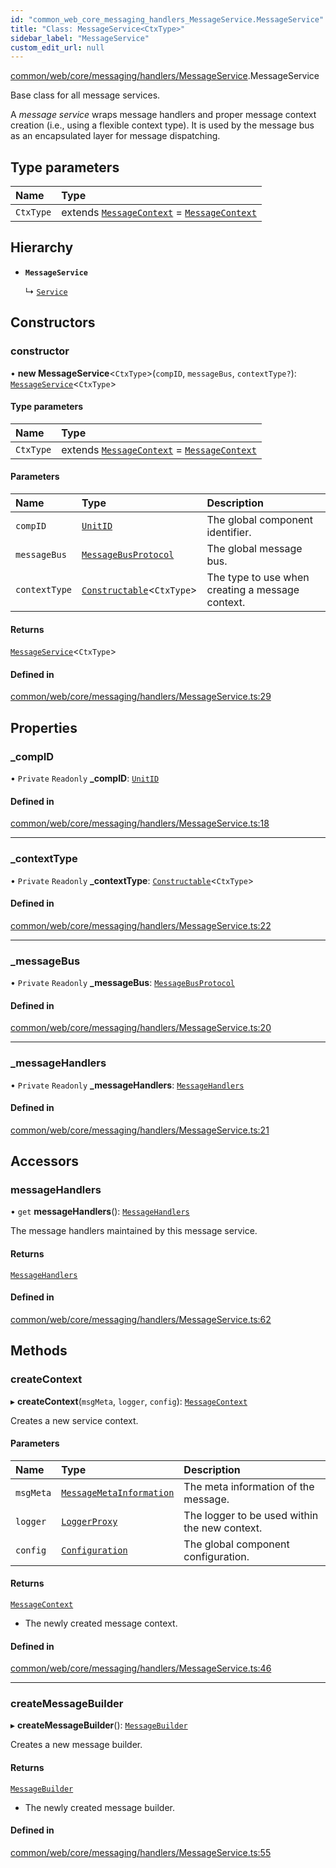 ```yaml
---
id: "common_web_core_messaging_handlers_MessageService.MessageService"
title: "Class: MessageService<CtxType>"
sidebar_label: "MessageService"
custom_edit_url: null
---
```


[common/web/core/messaging/handlers/MessageService](../modules/common_web_core_messaging_handlers_MessageService.md).MessageService

Base class for all message services.

A *message service* wraps message handlers and proper message context creation (i.e., using a flexible context type). It
is used by the message bus as an encapsulated layer for message dispatching.

## Type parameters

| Name | Type |
| :------ | :------ |
| `CtxType` | extends [`MessageContext`](common_web_core_messaging_handlers_MessageContext.MessageContext.md) = [`MessageContext`](common_web_core_messaging_handlers_MessageContext.MessageContext.md) |

## Hierarchy

- **`MessageService`**

  ↳ [`Service`](common_web_services_Service.Service.md)

## Constructors

### constructor

• **new MessageService**<`CtxType`\>(`compID`, `messageBus`, `contextType?`): [`MessageService`](common_web_core_messaging_handlers_MessageService.MessageService.md)<`CtxType`\>

#### Type parameters

| Name | Type |
| :------ | :------ |
| `CtxType` | extends [`MessageContext`](common_web_core_messaging_handlers_MessageContext.MessageContext.md) = [`MessageContext`](common_web_core_messaging_handlers_MessageContext.MessageContext.md) |

#### Parameters

| Name | Type | Description |
| :------ | :------ | :------ |
| `compID` | [`UnitID`](common_web_utils_UnitID.UnitID.md) | The global component identifier. |
| `messageBus` | [`MessageBusProtocol`](../interfaces/common_web_core_messaging_MessageBusProtocol.MessageBusProtocol.md) | The global message bus. |
| `contextType` | [`Constructable`](../interfaces/common_web_utils_Types.Constructable.md)<`CtxType`\> | The type to use when creating a message context. |

#### Returns

[`MessageService`](common_web_core_messaging_handlers_MessageService.MessageService.md)<`CtxType`\>

#### Defined in

[common/web/core/messaging/handlers/MessageService.ts:29](https://github.com/Soroush9978/rds-ng/blob/9a997cb/src/common/web/core/messaging/handlers/MessageService.ts#L29)

## Properties

### \_compID

• `Private` `Readonly` **\_compID**: [`UnitID`](common_web_utils_UnitID.UnitID.md)

#### Defined in

[common/web/core/messaging/handlers/MessageService.ts:18](https://github.com/Soroush9978/rds-ng/blob/9a997cb/src/common/web/core/messaging/handlers/MessageService.ts#L18)

___

### \_contextType

• `Private` `Readonly` **\_contextType**: [`Constructable`](../interfaces/common_web_utils_Types.Constructable.md)<`CtxType`\>

#### Defined in

[common/web/core/messaging/handlers/MessageService.ts:22](https://github.com/Soroush9978/rds-ng/blob/9a997cb/src/common/web/core/messaging/handlers/MessageService.ts#L22)

___

### \_messageBus

• `Private` `Readonly` **\_messageBus**: [`MessageBusProtocol`](../interfaces/common_web_core_messaging_MessageBusProtocol.MessageBusProtocol.md)

#### Defined in

[common/web/core/messaging/handlers/MessageService.ts:20](https://github.com/Soroush9978/rds-ng/blob/9a997cb/src/common/web/core/messaging/handlers/MessageService.ts#L20)

___

### \_messageHandlers

• `Private` `Readonly` **\_messageHandlers**: [`MessageHandlers`](common_web_core_messaging_handlers_MessageHandlers.MessageHandlers.md)

#### Defined in

[common/web/core/messaging/handlers/MessageService.ts:21](https://github.com/Soroush9978/rds-ng/blob/9a997cb/src/common/web/core/messaging/handlers/MessageService.ts#L21)

## Accessors

### messageHandlers

• `get` **messageHandlers**(): [`MessageHandlers`](common_web_core_messaging_handlers_MessageHandlers.MessageHandlers.md)

The message handlers maintained by this message service.

#### Returns

[`MessageHandlers`](common_web_core_messaging_handlers_MessageHandlers.MessageHandlers.md)

#### Defined in

[common/web/core/messaging/handlers/MessageService.ts:62](https://github.com/Soroush9978/rds-ng/blob/9a997cb/src/common/web/core/messaging/handlers/MessageService.ts#L62)

## Methods

### createContext

▸ **createContext**(`msgMeta`, `logger`, `config`): [`MessageContext`](common_web_core_messaging_handlers_MessageContext.MessageContext.md)

Creates a new service context.

#### Parameters

| Name | Type | Description |
| :------ | :------ | :------ |
| `msgMeta` | [`MessageMetaInformation`](common_web_core_messaging_meta_MessageMetaInformation.MessageMetaInformation.md) | The meta information of the message. |
| `logger` | [`LoggerProxy`](common_web_core_logging_LoggerProxy.LoggerProxy.md) | The logger to be used within the new context. |
| `config` | [`Configuration`](common_web_utils_config_Configuration.Configuration.md) | The global component configuration. |

#### Returns

[`MessageContext`](common_web_core_messaging_handlers_MessageContext.MessageContext.md)

- The newly created message context.

#### Defined in

[common/web/core/messaging/handlers/MessageService.ts:46](https://github.com/Soroush9978/rds-ng/blob/9a997cb/src/common/web/core/messaging/handlers/MessageService.ts#L46)

___

### createMessageBuilder

▸ **createMessageBuilder**(): [`MessageBuilder`](common_web_core_messaging_composers_MessageBuilder.MessageBuilder.md)

Creates a new message builder.

#### Returns

[`MessageBuilder`](common_web_core_messaging_composers_MessageBuilder.MessageBuilder.md)

- The newly created message builder.

#### Defined in

[common/web/core/messaging/handlers/MessageService.ts:55](https://github.com/Soroush9978/rds-ng/blob/9a997cb/src/common/web/core/messaging/handlers/MessageService.ts#L55)
